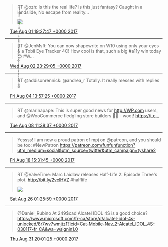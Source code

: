 > RT @ozh: Is this the real life? Is this just fantasy? Caught in a landslide, No escape from reality...
>
> ![](/media/892466909463052288-DGJzzDdXYAAxGIj.jpg)

<img src="/media/tweet.ico" width="12" /> [Tue Aug 01 19:27:47 +0000 2017](https://twitter.com/eduplessis/status/892466909463052288)

----

> RT @JenMsft: You can now shapewrite on W10 using only your eyes &amp; a Tobii Eye Tracker 4C! How cool is that, such a big #a11y win today 😊 #W…

<img src="/media/tweet.ico" width="12" /> [Wed Aug 02 23:29:05 +0000 2017](https://twitter.com/eduplessis/status/892890024987021315)

----

> RT @addisonrennick: @andrea_r Totally. It really messes with replies a̅ͩͪͣ̊̈́ͧ̓̊̓̓̈̋ͤ͊̃̅͋̽͆͒ͮ́̂͆̏̊͂̂ͯͦ͊̽̇̉̃̃̎̑̊ͥ̊ͨ͋̓́ͬ̎̂̓̈́̃̅̅̒̒̇ͦͧ͒̄ͫͩ͑̾̚

<img src="/media/tweet.ico" width="12" /> [Fri Aug 04 13:57:25 +0000 2017](https://twitter.com/eduplessis/status/893470935008903169)

----

> RT @marinapape: This is super good news for http://WP.com users, and @WooCommerce fledgling store builders 🍾🍾 - woot! https://t.c…

<img src="/media/tweet.ico" width="12" /> [Tue Aug 08 11:38:37 +0000 2017](https://twitter.com/eduplessis/status/894885556731207680)

----

> Yessss! I am now a proud patron of mpj on @patreon, and you should be too: #NewPatron https://patreon.com/funfunfunction?utm_medium=social&utm_source=twitter&utm_campaign=tyshare2

<img src="/media/tweet.ico" width="12" /> [Fri Aug 18 15:31:45 +0000 2017](https://twitter.com/eduplessis/status/898568104132956160)

----

> RT @ValveTime: Marc Laidlaw releases Half-Life 2: Episode Three's plot. http://bit.ly/2vclHVZ #halflife
>
> ![](/media/901254362084855808-DID30whW0AAELBH.jpg)

<img src="/media/tweet.ico" width="12" /> [Sat Aug 26 01:25:59 +0000 2017](https://twitter.com/eduplessis/status/901254362084855808)

----

> @Daniel_Rubino At 249$cad Alcatel IDOL 4S is a good choice?
> https://www.microsoft.com/fr-ca/store/d/alcatel-idol-4s-unlocked/8r7wv7wmjtz1?icid=Cat-Mobile-Nav_2-Alcatel_IDOL_4S-030117-fr_CA&wa=wsignin1.0

<img src="/media/tweet.ico" width="12" /> [Thu Aug 31 20:01:25 +0000 2017](https://twitter.com/eduplessis/status/903347010459328514)